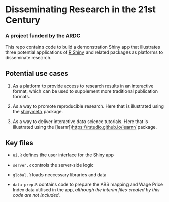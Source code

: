 # Disseminating Research in the 21st Century

### A project funded by the [ARDC](https://ardc.edu.au/)

This repo contains code to build a demonstration Shiny app that illustrates three potential applications of [R Shiny](https://shiny.rstudio.com/) and related packages as platforms to disseminate research.

## Potential use cases

1. As a platform to provide access to research results in an interactive format, which can be used to supplement more traditional publication formats. 

2. As a way to promote reproducible research. Here that is illustrated using the [shinymeta](https://rstudio.github.io/shinymeta/) package.

3. As a way to deliver interactive data science tutorials. Here that is illustrated using the [learnr])https://rstudio.github.io/learnr/ package.


## Key files

* `ui.R` defines the user interface for the Shiny app 

* `server.R` controls the server-side logic

* `global.R` loads neccessary libraries and data

* `data-prep.R` contains code to prepare the ABS mapping and Wage Price Index data utilised in the app, _although the interim files created by this code are not included_.
